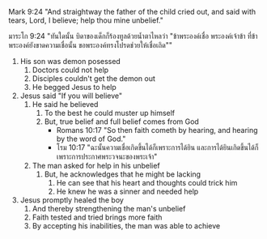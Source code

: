 Mark 9:24 "And straightway the father of the child cried out, and said with tears, Lord, I believe; help thou mine unbelief."

มาระโก 9:24 "ทันใดนั้น บิดาของเด็กก็ร้องทูลด้วยน้ำตาไหลว่า "ข้าพระองค์เชื่อ พระองค์เจ้าข้า ที่ข้าพระองค์ยังขาดความเชื่อนั้น ขอพระองค์ทรงโปรดช่วยให้เชื่อเถิด""

1. His son was demon posessed
    1. Doctors could not help
    2. Disciples couldn't get the demon out
    3. He begged Jesus to help
2. Jesus said "If you will believe"
    1. He said he believed
        1. To the best he could muster up himself
        2. But, true belief and full belief comes from God
            - Romans 10:17 "So then faith cometh by hearing, and hearing by the word of God."
            - โรม 10:17 "ฉะนั้นความเชื่อเกิดขึ้นได้ก็เพราะการได้ยิน และการได้ยินเกิดขึ้นได้ก็เพราะการประกาศพระวจนะของพระเจ้า"
    2. The man asked for help in his unbelief
        1. But, he acknowledges that he might be lacking
            1. He can see that his heart and thoughts could trick him
            2. He knew he was a sinner and needed help
3. Jesus promptly healed the boy
    1. And thereby strengthening the man's unbelief
    2. Faith tested and tried brings more faith
    3. By accepting his inabilities, the man was able to achieve
